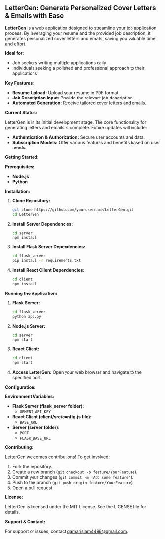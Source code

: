 ## LetterGen: Generate Personalized Cover Letters & Emails with Ease

**LetterGen** is a web application designed to streamline your job application process. By leveraging your resume and the provided job description, it generates personalized cover letters and emails, saving you valuable time and effort. 

**Ideal for:**

* Job seekers writing multiple applications daily
* Individuals seeking a polished and professional approach to their applications

**Key Features:**

* **Resume Upload:** Upload your resume in PDF format.
* **Job Description Input:** Provide the relevant job description.
* **Automated Generation:** Receive tailored cover letters and emails.

**Current Status:**

LetterGen is in its initial development stage. The core functionality for generating letters and emails is complete.  Future updates will include:

* **Authentication & Authorization:** Secure user accounts and data.
* **Subscription Models:** Offer various features and benefits based on user needs.

**Getting Started:**

**Prerequisites:**

* **Node.js**
* **Python**

**Installation:**

1. **Clone Repository:**
   ```bash
   git clone https://github.com/yourusername/LetterGen.git
   cd LetterGen
   ```

2. **Install Server Dependencies:**
   ```bash
   cd server
   npm install
   ```

3. **Install Flask Server Dependencies:**
   ```bash
   cd flask_server
   pip install -r requirements.txt
   ```

4. **Install React Client Dependencies:**
   ```bash
   cd client
   npm install
   ```

**Running the Application:**

1. **Flask Server:**
   ```bash
   cd flask_server
   python app.py
   ```

2. **Node.js Server:**
   ```bash
   cd server
   npm start
   ```

3. **React Client:**
   ```bash
   cd client
   npm start
   ```

4. **Access LetterGen:** Open your web browser and navigate to the specified port.

**Configuration:**

**Environment Variables:**

* **Flask Server (flask_server folder):**
    * `GEMENI_API_KEY`
* **React Client (client/src/config.js file):**
    * `BASE_URL`
* **Server (server folder):**
    * `PORT`
    * `FLASK_BASE_URL`

**Contributing:**

LetterGen welcomes contributions! To get involved:

1. Fork the repository.
2. Create a new branch (`git checkout -b feature/YourFeature`).
3. Commit your changes (`git commit -m 'Add some feature'`).
4. Push to the branch (`git push origin feature/YourFeature`).
5. Open a pull request.

**License:**

LetterGen is licensed under the MIT License. See the LICENSE file for details.

**Support & Contact:**

For support or issues, contact qamarislam4496@gmail.com.
